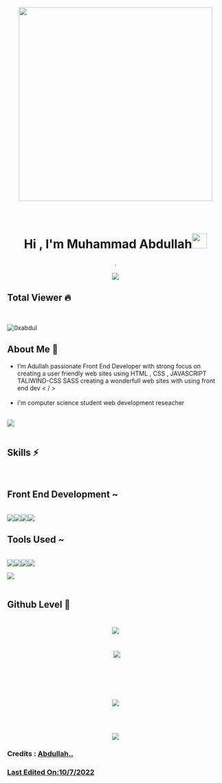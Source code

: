 <h1 align="center"><img src="https://github.com/0xabdul/0xAbdul/assets/119418867/814f52b8-bee8-49e8-a4cd-537647ba22d4" width="450" boder-radius="1rem"></img></h1><br>
<h1 align="center"><b>Hi , I'm Muhammad Abdullah</b><img src="https://media.giphy.com/media/hvRJCLFzcasrR4ia7z/giphy.gif" width="35"></h1>
<p align="center">.
  <p align="center">
  <a href="https://github.com/DenverCoder1/readme-typing-svg"><img src="https://readme-typing-svg.herokuapp.com?font=Time+New+Roman&color=cyan&size=25&center=true&vCenter=true&width=600&height=100&lines=Assalamu+O+Alaikum+Warahmatullah..&hearts;++;Front-End+Developer,;Computer+Science+Student,;Love+to+Learn..,;"></a>
</p>
  
<h2>Total Viewer &#128293;</h2><br><p align="left"> <img src="https://komarev.com/ghpvc/?username=0xabdul&label=Profile%20views&color=0e75b6&style=flat" alt="0xabdul" /> </p>


<h2 align="left">About Me &#128587;</h2>
<ul>
<li>I’m Adullah passionate Front End Developer with strong focus on creating a user friendly web sites using HTML , CSS , JAVASCRIPT TALIWIND-CSS SASS creating a wonderfull web sites with using front end dev < / > </li><br>
  <li>i'm computer science student web development reseacher </li>
  </ul><br>
  <img src="https://user-images.githubusercontent.com/73097560/115834477-dbab4500-a447-11eb-908a-139a6edaec5c.gif"><br><br>
  
  <h2 align="left">Skills &#9889;</h2><br>
  <h2>Front End Development ~</h2><br>
<img src="https://img.shields.io/badge/html5-%23E34F26.svg?style=for-the-badge&logo=html5&logoColor=white"></img><img src="https://img.shields.io/badge/css3-%231572B6.svg?style=for-the-badge&logo=css3&logoColor=white"></img><img src="https://img.shields.io/badge/javascript%20-%23323330.svg?&style=for-the-badge&logo=javascript&logoColor=%23F7DF1E"/><img src="https://img.shields.io/badge/Tailwind-css%20-%230db7ed.svg?&style=for-the-badge&logo=Jupyter&logoColor=white" /><br>
<h2>Tools Used ~ </h2><br>
<img src="https://img.shields.io/badge/google-4285F4?style=for-the-badge&logo=google&logoColor=white"></img><img src="https://img.shields.io/badge/Terminal-%23121011.svg?style=for-the-badge&logo=gnu-bash&logoColor=white"></img><img src="https://img.shields.io/badge/Visual%20Studio%20Code-0078d7.svg?style=for-the-badge&logo=visual-studio-code&logoColor=white"></img><img src="https://img.shields.io/badge/Zorin%20Linux-1793D1?logo=zorin-linux&logoColor=fff&style=for-the-badge"></img>

 

 
  <img src="https://user-images.githubusercontent.com/73097560/115834477-dbab4500-a447-11eb-908a-139a6edaec5c.gif"><br><br>



<h2 align="left">Github Level &#128204;</h2>
<p align="left">
</p>


<h1 align="center"<p><img align="center" src="https://github-readme-stats.vercel.app/api/top-langs/?username=0xabdul&theme=tokyonight" /></p>

<p>&nbsp;<img align="center" src="https://github-readme-stats.vercel.app/api?username=0xabdul&show_icons=true&theme=tokyonight" /></p><br>

<p><img align="center" src="https://github-readme-streak-stats.herokuapp.com/?user=0xabdul&theme=tokyonight"></p><br>
  <img src="https://user-images.githubusercontent.com/73097560/115834477-dbab4500-a447-11eb-908a-139a6edaec5c.gif"><br>
  <h3 align="left">Credits : <a href="https://github.com/0xabdul">Abdullah..</h3>
    <h3 align="left">Last Edited On:10/7/2022</h3>
    

